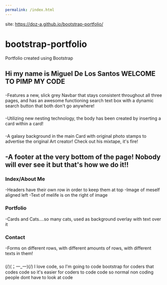 ```yaml
---
permalink: /index.html
---
```


site: https://doz-a.github.io/bootstrap-portfolio/

# bootstrap-portfolio
Portfolio created using Bootstrap

Hi my name is Miguel De Los Santos
WELCOME TO PIMP MY CODE
-------------------------


### 
-Features a new, slick grey Navbar that stays consistent throughout all three pages, and has an awesome functioning search text box with a dynamic search button that both don't go anywhere! 
### 
-Utilizing new nesting technology, the body has been created by inserting a card within a card!
### 
-A galaxy background in the main Card with original photo stamps to advertise the original Art creator! Check out his mixtape, it's fire!
### 
-A footer at the very bottom of the page! Nobody will ever see it but that's how we do it!!
-------------------------

### Index/About Me

-Headers have their own row in order to keep them at top
-Image of meself aligned left
-Text of melife is on the right of image

### Portfolio

-Cards and Cats....so many cats, used as background overlay with text over it

### Contact
-Forms on different rows, with different amounts of rows, with different texts in them!
### 
(/)(；一_一)(/)
I love code, so I'm going to code bootstrap for coders that codes code so it's easier for coders to code code so normal non coding people dont have to look at code
